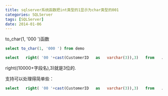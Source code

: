 ```yaml
---
title: sqlserver系统函数把int类型的1显示为char类型的001
categories: SQLServer
tags: [SQLServer]
date: 2014-01-06
---
```


to_char(1, '000 ')函数
```sql
select to_char(1, '000 ') from demo
```

``` sql
select   right( '00 '+cast(CustomerID   as   varchar(3)),3)   from   ... 
```
right((10000+字段名),3)就是3位的.

支持可以处理得简单些： 
```sql
select   right( '00 '+cast(CustomerID   as   varchar(3)),3)   from   ... 
```

